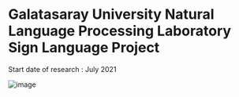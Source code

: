 # Galatasaray University Natural Language Processing Laboratory Sign Language Project

Start date of research : July 2021

![image](https://drive.google.com/uc?export=view&id=<1sYrSbEDMDgOEOSinNmONQaht8BbPkJru>)
